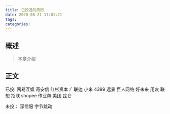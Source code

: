 ```yaml
---
title: 已投递的简历
date: 2020-08-21 17:01:21
tags:
categories:
---
```


## 概述

> 本章介绍

<!--more-->

## 正文

已投:
网易互娱
奇安信
红杉资本
广联达
小米
4399
远景
巨人网络
好未来
用友
联想
招联
shopee
作业帮
美团
昆仑

未投：
深信服
字节跳动